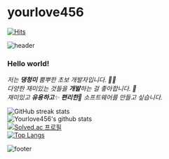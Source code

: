 # yourlove456
[![Hits](https://hits.seeyoufarm.com/api/count/incr/badge.svg?url=https%3A%2F%2Fgithub.com%2Fyourlove456&count_bg=%23EFA1F1&title_bg=%2368A5CB&icon=&icon_color=%23E7E7E7&title=hits&edge_flat=false)](https://hits.seeyoufarm.com)

![header](https://capsule-render.vercel.app/api?type=wave&color=gradient&height=300&section=header&text=Yourlove456%20Github&fontSize=36)

### Hello world!

<p>
  <em>
    저는 <b>댕청미</b> 뿜뿌한 초보 개발자입니다. 👨‍💻 <br>
    다양한 재미있는 것들을 <b>개발</b>하는 걸 좋아합니다. 🎁 <br>
    재미있고 <b>유용하고</b>✨ <b>편리한</b>🎉 소프트웨어를 만들고 싶습니다. 
  </em>  
</p>

![GitHub streak stats](https://github-readme-streak-stats.herokuapp.com/?user=myoungji-kim)
<br/>
![Yourlove456's github stats](https://github-readme-stats.vercel.app/api?username=myoungji-kim&show_icons=true&theme=tokyonight)
<br/>
[![Solved.ac 프로필](http://mazassumnida.wtf/api/v2/generate_badge?boj=yourlove456)](https://solved.ac/myoungji)
<br/>
[![Top Langs](https://github-readme-stats.vercel.app/api/top-langs/?username=myoungji-kim)](https://github.com/anuraghazra/github-readme-stats)



![footer](https://capsule-render.vercel.app/api?type=wave&color=gradient&height=150&section=footer)
